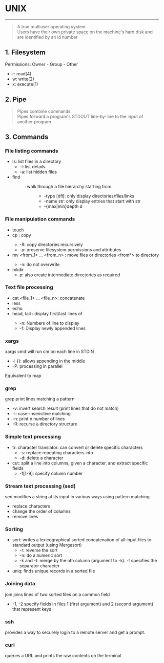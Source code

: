 # UNIX

---
> A true multiuser operating system<br>
> Users have their own private space on the machine's hard disk and are identified by an id number

## 1. Filesystem
Permissions: Owner - Group - Other
- r: read(4)
- w: write(2)
- x: execute(1)

## 2. Pipe
> Pipes combine commands<br>
> Pipes forward a program's STDOUT line-by-line to the input of another program<br>

## 3. Commands
### File listing commands
- ls: list files in a directory
    - -l: list details
    - -a: list hidden files
- find <dir>: walk through a file hierarchy starting from <dir>
    - -type [dfl]: only display directories/files/links
    - -name str: only display entries that start with str
    - -{max|min}depth d

### File manipulation commands
- touch <file>
- cp <from> <to>: copy
    - -R: copy directories recursively
    - -p: preserve filesystem permissions and attributes
- mv <from_1> ... <from_n> <to>: move files or directories <from*> to directory <to>
    - -n: do not overwrite
- mkdir
    - p: also create intermediate directories as required

### Text file processing
- cat <file_1> ... <file_n>: concatenate
- less <file>
- echo <string>
- head, tail <file>: display first/last lines of <file>
    - -n: Numbers of line to display
    - -f: Display newly appended lines

### xargs
xargs cmd will run cm on each line in STDIN
- -l {}: allows appending in the middle
- -P: processing in parallel

Equivalent to map

### grep
grep print lines matching a pattern
- -v: invert search result (print lines that do not match)
- -i: case-insensitive matching
- -n: print n number of lines
- -R: recurse a directory structure

### Simple text processing
- tr: character translator: can convert or delete specific characters
    - -s: replace repeating characters into
    - -d: delete a character
- cut: split a line into columns, given a character, and extract specific fields
    - -f[1-9]: specify column number

### Stream text processing (sed)
sed modifies a string at its input in various ways using pattern matching
- replace characters
- change the order of columns
- remove lines

### Sorting
- sort: writes a lexicographical sorted concatenation of all input files to standard output (using Mergesort)
    - -r: reverse the sort
    - -n: do a numeric sort
    - -k and -t: merge by the nth column (argument to -k). -t specifies the separator character
- uniq: finds unique records in a sorted file

### Joining data
join joins lines of two sorted files on a common field
- -1, -2 specify fields in files 1 (first argument) and 2 (second argument) that represent keys

### ssh
provides a way to securely login to a remote server and get a prompt.

### curl
queries a URL and prints the raw contents on the terminal